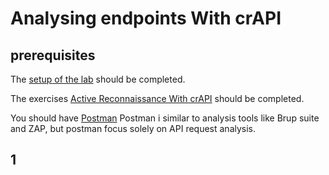 # Analysing endpoints With crAPI


## prerequisites

The [setup of the lab](../README.md) should be completed.

The exercises [Active Reconnaissance With crAPI](./3_Active_reconnaissance.md) should be completed.

You should have [Postman](https://www.postman.com/downloads/)
Postman i similar to analysis tools like Brup suite and ZAP, but postman focus solely on API
request analysis.
  
## 1 

  

